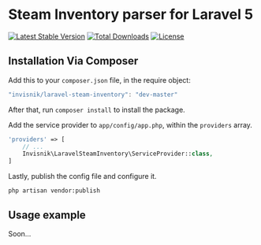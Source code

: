 # Steam Inventory parser for Laravel 5
[![Latest Stable Version](https://poser.pugx.org/invisnik/laravel-steam-inventory/v/stable?format=flat-square)](https://packagist.org/packages/invisnik/laravel-steam-inventory)
[![Total Downloads](https://poser.pugx.org/invisnik/laravel-steam-inventory/downloads?format=flat-square)](https://packagist.org/packages/invisnik/laravel-steam-inventory)
[![License](https://poser.pugx.org/invisnik/laravel-steam-inventory/license?format=flat-square)](https://packagist.org/packages/invisnik/laravel-steam-inventory)

## Installation Via Composer
Add this to your `composer.json` file, in the require object:

```javascript
"invisnik/laravel-steam-inventory": "dev-master"
```

After that, run `composer install` to install the package.

Add the service provider to `app/config/app.php`, within the `providers` array.

```php
'providers' => [
	// ...
	Invisnik\LaravelSteamInventory\ServiceProvider::class,
]
```

Lastly, publish the config file and configure it.

```
php artisan vendor:publish
```

## Usage example

Soon...
